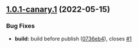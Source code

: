 ## [1.0.1-canary.1](https://github.com/biswarup35/material-you/compare/v1.0.0...v1.0.1-canary.1) (2022-05-15)


### Bug Fixes

* **build:** build before publish ([0736eb4](https://github.com/biswarup35/material-you/commit/0736eb499db6e9695190e083f24accdbe34ce217)), closes [#1](https://github.com/biswarup35/material-you/issues/1)
